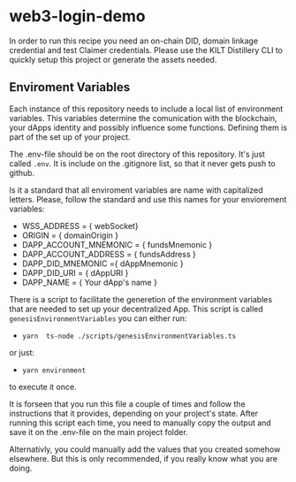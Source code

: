 # web3-login-demo

In order to run this recipe you need an on-chain DID, domain linkage credential and test Claimer credentials. Please use the KILT Distillery CLI to quickly setup this project or generate the assets needed.

## Enviroment Variables

Each instance of this repository needs to include a local list of environment variables. This variables determine the comunication with the blockchain, your dApps identity and possibly influence some functions. Defining them is part of the set up of your project.

The .env-file should be on the root directory of this repository. It's just called `.env`. It is include on the .gitignore list, so that it never gets push to github.

Is it a standard that all enviroment variables are name with capitalized letters. Please, follow the standard and use this names for your enviorement variables:

- WSS_ADDRESS = { webSocket}
- ORIGIN = { domainOrigin }
- DAPP_ACCOUNT_MNEMONIC = { fundsMnemonic }
- DAPP_ACCOUNT_ADDRESS = { fundsAddress }
- DAPP_DID_MNEMONIC ={ dAppMnemonic }
- DAPP_DID_URI = { dAppURI }
- DAPP_NAME = { Your dApp's name }

There is a script to facilitate the generetion of the environment variables that are needed to set up your decentralized App. This script is called `genesisEnvironmentVariables` you can either
run:

- `yarn  ts-node ./scripts/genesisEnvironmentVariables.ts`

or just:

- `yarn environment`

to execute it once.

It is forseen that you run this file a couple of times and follow the instructions that it provides, depending on your project's state. After running this script each time, you need to manually copy the output and save it on the .env-file on the main project folder.

Alternativly, you could manually add the values that you created somehow elsewhere. But this is only recommended, if you really know what you are doing.
